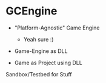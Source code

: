 # GCEngine

- "Platform-Agnostic" Game Engine
  - Yeah sure :)

- Game-Engine as DLL
- Game as Project using DLL

Sandbox/Testbed for Stuff
